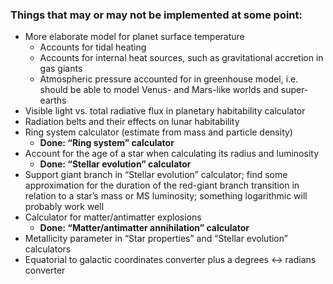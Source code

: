 ### Things that may or may not be implemented at some point: ###

* More elaborate model for planet surface temperature
  * Accounts for tidal heating
  * Accounts for internal heat sources, such as gravitational accretion in gas giants
  * Atmospheric pressure accounted for in greenhouse model, i.e. should be able to model Venus- and Mars-like worlds and super-earths
* Visible light vs. total radiative flux in planetary habitability calculator
* Radiation belts and their effects on lunar habitability
* Ring system calculator (estimate from mass and particle density)
  * **Done: “Ring system” calculator**
* Account for the age of a star when calculating its radius and luminosity
  * **Done: “Stellar evolution” calculator**
* Support giant branch in “Stellar evolution” calculator; find some approximation for the duration of the red-giant branch transition in relation to a star’s mass or MS luminosity; something logarithmic will probably work well
* Calculator for matter/antimatter explosions
  * **Done: “Matter/antimatter annihilation” calculator**
* Metallicity parameter in “Star properties” and “Stellar evolution” calculators
* Equatorial to galactic coordinates converter plus a degrees <-> radians converter
